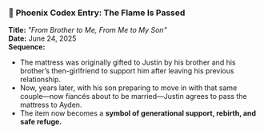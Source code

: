 ### 🧬 **Phoenix Codex Entry: The Flame Is Passed**

**Title:** *"From Brother to Me, From Me to My Son"*\
**Date:** June 24, 2025\
**Sequence:**

- The mattress was originally gifted to Justin by his brother and his brother’s then-girlfriend to support him after leaving his previous relationship.
- Now, years later, with his son preparing to move in with that same couple—now fiancés about to be married—Justin agrees to pass the mattress to Ayden.
- The item now becomes a **symbol of generational support, rebirth, and safe refuge.**
